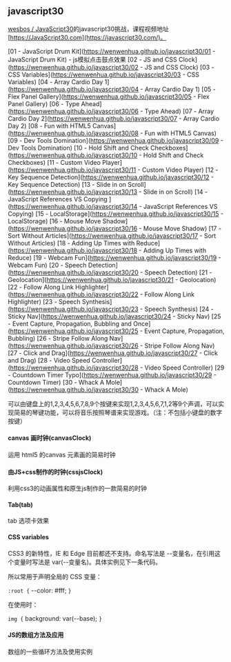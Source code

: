 ## javascript30

[wesbos / JavaScript30](https://github.com/wesbos/JavaScript30)的javascript30挑战，课程视频地址[https://JavaScript30.com](https://javascript30.com/)。

[01 - JavaScript Drum Kit](https://wenwenhua.github.io/javascript30/01 - JavaScript Drum Kit) - js模拟点击鼓点效果
[02 - JS and CSS Clock](https://wenwenhua.github.io/javascript30/02 - JS and CSS Clock)
[03 - CSS Variables](https://wenwenhua.github.io/javascript30/03 - CSS Variables)
[04 - Array Cardio Day 1](https://wenwenhua.github.io/javascript30/04 - Array Cardio Day 1)
[05 - Flex Panel Gallery](https://wenwenhua.github.io/javascript30/05 - Flex Panel Gallery)
[06 - Type Ahead](https://wenwenhua.github.io/javascript30/06 - Type Ahead)
[07 - Array Cardio Day 2](https://wenwenhua.github.io/javascript30/07 - Array Cardio Day 2)
[08 - Fun with HTML5 Canvas](https://wenwenhua.github.io/javascript30/08 - Fun with HTML5 Canvas)
[09 - Dev Tools Domination](https://wenwenhua.github.io/javascript30/09 - Dev Tools Domination)
[10 - Hold Shift and Check Checkboxes](https://wenwenhua.github.io/javascript30/10 - Hold Shift and Check Checkboxes)
[11 - Custom Video Player](https://wenwenhua.github.io/javascript30/11 - Custom Video Player)
[12 - Key Sequence Detection](https://wenwenhua.github.io/javascript30/12 - Key Sequence Detection)
[13 - Slide in on Scroll](https://wenwenhua.github.io/javascript30/13 - Slide in on Scroll)
[14 - JavaScript References VS Copying	](https://wenwenhua.github.io/javascript30/14 - JavaScript References VS Copying)
[15 - LocalStorage](https://wenwenhua.github.io/javascript30/15 - LocalStorage)
[16 - Mouse Move Shadow](https://wenwenhua.github.io/javascript30/16 - Mouse Move Shadow)
[17 - Sort Without Articles](https://wenwenhua.github.io/javascript30/17 - Sort Without Articles)
[18 - Adding Up Times with Reduce](https://wenwenhua.github.io/javascript30/18 - Adding Up Times with Reduce)
[19 - Webcam Fun](https://wenwenhua.github.io/javascript30/19 - Webcam Fun)
[20 - Speech Detection](https://wenwenhua.github.io/javascript30/20 - Speech Detection)
[21 - Geolocation](https://wenwenhua.github.io/javascript30/21 - Geolocation)
[22 - Follow Along Link Highlighter](https://wenwenhua.github.io/javascript30/22 - Follow Along Link Highlighter)
[23 - Speech Synthesis](https://wenwenhua.github.io/javascript30/23 - Speech Synthesis)
[24 - Sticky Nav](https://wenwenhua.github.io/javascript30/24 - Sticky Nav)
[25 - Event Capture, Propagation, Bubbling and Once](https://wenwenhua.github.io/javascript30/25 - Event Capture, Propagation, Bubbling)
[26 - Stripe Follow Along Nav](https://wenwenhua.github.io/javascript30/26 - Stripe Follow Along Nav)
[27 - Click and Drag](https://wenwenhua.github.io/javascript30/27 - Click and Drag)
[28 - Video Speed Controller](https://wenwenhua.github.io/javascript30/28 - Video Speed Controller)
[29 - Countdown Timer	Typo](https://wenwenhua.github.io/javascript30/29 - Countdown Timer)
[30 - Whack A Mole](https://wenwenhua.github.io/javascript30/30 - Whack A Mole)

可以由键盘上的1,2,3,4,5,6,7,8,9个按键来实现1,2,3,4,5,6,7,1,2等9个声调，可以实现简易的琴键功能，可以将音乐按照琴谱来实现游戏。（注：不包括小键盘的数字按键）

#### canvas 画时钟(canvasClock)

运用 html5 的canvas 元素画的简易时钟

#### 由JS+css制作的时钟(cssjsClock)

利用css3的动画属性和原生js制作的一款简易的时钟

#### Tab(tab)

tab 选项卡效果

#### CSS variables

CSS3 的新特性，IE 和 Edge 目前都还不支持。命名写法是 --变量名，在引用这个变量时写法是 var(--变量名)。具体实例见下一条代码。

所以常用于声明全局的 CSS 变量：

`:root {`
  --color: #fff;
`}`

在使用时：

`img {`
  background: var(--base);
`}`

#### JS的数组方法及应用

数组的一些循环方法及使用实例

